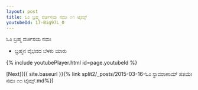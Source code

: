 ```yaml
---
layout: post
title: ಓಂ ಬ್ರಹ್ಮ ವರ್ಚಸಯ ನಮಃ ೧೧ ಟೈಮ್ಸ್
youtubeId: 17-Big97L_0
---
```

 
 
 ಓಂ ಬ್ರಹ್ಮ ವರ್ಚಸಯ ನಮಃ  
 
 -  ಬ್ರಹ್ಮನ ವೈಭವದ ಬೆಳಕು ಯಾರು 
 
  
 
  
 
 
 
 
 
 


{% include youtubePlayer.html id=page.youtubeId %}
 
[Next]({{ site.baseurl }}{% link  split2/_posts/2015-03-16-ಓಂ ಸ್ಥಾವರಾಣಾಮ್ ಪತಯೇ ನಮಃ ೧೧ ಟೈಮ್ಸ್.md%})
 
